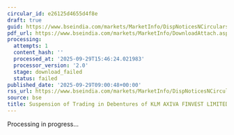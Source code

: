 ```yaml
---
circular_id: e26125d4655d4f8e
draft: true
guid: https://www.bseindia.com/markets/MarketInfo/DispNoticesNCirculars.aspx?Noticeid={C39DAA8A-F4B4-4528-8906-B98B6C35FB66}&noticeno=20250929-19&dt=09/29/2025&icount=19&totcount=83&flag=0
pdf_url: https://www.bseindia.com/markets/MarketInfo/DownloadAttach.aspx?id=20250929-19&attachedId=
processing:
  attempts: 1
  content_hash: ''
  processed_at: '2025-09-29T15:46:24.021983'
  processor_version: '2.0'
  stage: download_failed
  status: failed
published_date: '2025-09-29T09:00:48+00:00'
rss_url: https://www.bseindia.com/markets/MarketInfo/DispNoticesNCirculars.aspx?Noticeid={C39DAA8A-F4B4-4528-8906-B98B6C35FB66}&noticeno=20250929-19&dt=09/29/2025&icount=19&totcount=83&flag=0
source: bse
title: Suspension of Trading in Debentures of KLM AXIVA FINVEST LIMITED
---
```


Processing in progress...
